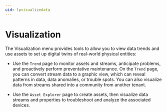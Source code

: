 ```yaml
---
uid: lpvisualizedata
---
```


# Visualization

The Visualization menu provides tools to allow you to view data trends and use assets to set up digital twins of real-world physical entities:

* Use the `Trend` page to monitor assets and streams, anticipate problems, and proactively perform preventative maintenance. On the `Trend` page, you can convert stream data to a graphic view, which can reveal patterns in data, data anomalies, or trouble spots. You can also visualize data from streams shared into a community from another tenant.

* Use the `Asset Explorer` page to create assets, then visualize data streams and properties to troubleshoot and analyze the associated devices.
